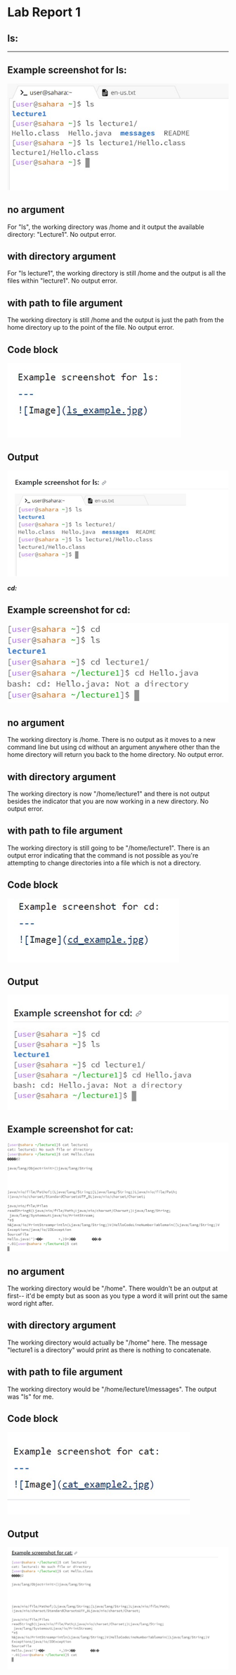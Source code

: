 # Lab Report 1

## ls:
---
Example screenshot for ls:
---
![Image](ls_example.jpg)

no argument
---
For "ls", the working directory was /home and it output the available directory: "Lecture1". No output error.

with directory argument
---
For "ls lecture1", the working directory is still /home and the output is all the files within "lecture1". No output error.

with path to file argument
---
The working directory is still /home and the output is just the path from the home directory up to the point of the file. No output error.

Code block
---
![Image](ls_codeblock.jpg)

Output
---
![Image](ls_output.jpg)

***cd:***

Example screenshot for cd:
---
![Image](cd_example.jpg)

no argument
---
The working directory is /home. There is no output as it moves to a new command line but using cd without an argument anywhere other than the home directory will return you back to the home directory. No output error.

with directory argument
---
The working directory is now "/home/lecture1" and there is not output besides the indicator that you are now working in a new directory. No output error.

with path to file argument
---
The working directory is still going to be "/home/lecture1". There is an output error indicating that the command is not possible as you're attempting to change directories into a file which is not a directory.

Code block
---
![Image](cd_codeblock.jpg)

Output
---
![Image](cd_output.jpg)

Example screenshot for cat:
---
![Image](cat_example2.jpg)

no argument
---
The working directory would be "/home". There wouldn't be an output at first-- it'd be empty but as soon as you type a word it will print out the same word right after.

with directory argument
---
The working directory would actually be "/home" here. The message "lecture1 is a directory" would print as there is nothing to concatenate.

with path to file argument
---
The working directory would be "/home/lecture1/messages". The output was "ls" for me.

Code block
---
![Image](cat_codeblock.jpg)

Output
---
![Image](cat_output.jpg)
